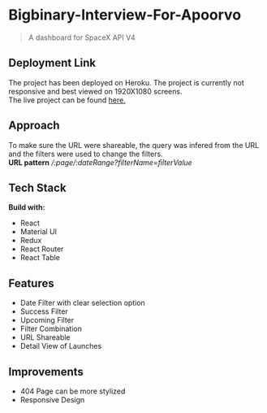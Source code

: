 # Bigbinary-Interview-For-Apoorvo
> A dashboard for SpaceX API V4

## Deployment Link
The project has been deployed on Heroku.
The project is currently not responsive and best viewed on 1920X1080 screens.  
The live project can be found [here.](https://bigbinary-spacex-apoorvo.herokuapp.com/)

## Approach
To make sure the URL were shareable, the query was infered from the URL and the filters were used to change the filters.  
**URL pattern** */:page/:dateRange?filterName=filterValue*

## Tech Stack
**Build with:**
- React
- Material UI
- Redux
- React Router
- React Table

## Features
- Date Filter with clear selection option
- Success Filter
- Upcoming Filter
- Filter Combination
- URL Shareable
- Detail View of Launches

## Improvements
- 404 Page can be more stylized
- Responsive Design
